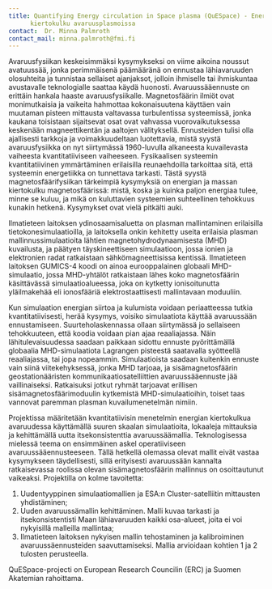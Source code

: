 ```yaml
---
title: Quantifying Energy circulation in Space plasma (QuESpace) - Energian
      kiertokulku avaruusplasmoissa
contact:  Dr. Minna Palmroth
contact_mail: minna.palmroth@fmi.fi
---
```


Avaruusfysiikan keskeisimmäksi kysymykseksi on viime aikoina noussut
avatuussää, jonka perimmäisenä päämääränä on ennustaa lähiavaruuden
olosuhteita ja tunnistaa sellaiset ajanjaksot, jolloin ihmiselle tai
ihmiskuntaa avustavalle teknologialle saattaa käydä huonosti.
Avaruussääennuste on erittäin hankala haaste avaruusfysiikalle.
Magnetosfäärin ilmiöt ovat monimutkaisia ja vaikeita hahmottaa
kokonaisuutena käyttäen vain muutaman pisteen mittausta valtavassa
turbulentissa systeemissä, jonka kaukana toisistaan sijaitsevat osat
ovat vahvassa vuorovaikutuksessa keskenään magneettikentän ja aaltojen
välityksellä. Ennusteiden tulisi olla ajallisesti tarkkoja ja
voimakkuudeltaan luotettavia, mistä syystä avaruusfysiikka on nyt
siirtymässä 1960-luvulla alkaneesta kuvailevasta vaiheesta
kvantitatiiviseen vaiheeseen. Fysikaalisen systeemin kvantitatiivinen
ymmärtäminen erilaisilla reunaehdoilla tarkoittaa sitä, että systeemin
energetiikka on tunnettava tarkasti. Tästä syystä magnetosfäärifysiikan
tärkeimpiä kysymyksiä on energian ja massan kiertokulku
magnetosfäärissä: mistä, koska ja kuinka paljon energiaa tulee, minne se
kuluu, ja mikä on kuluttavien systeemien suhteellinen tehokkuus kunakin
hetkenä. Kysymykset ovat vielä pitkälti auki.

 Ilmatieteen laitoksen ydinosaamisaluetta on plasman mallintaminen
erilaisilla tietokonesimulaatioilla, ja laitoksella onkin kehitetty
useita erilaisia plasman mallinnussimulaatioita lähtien
magnetohydrodynaamisesta (MHD) kuvailusta, ja päätyen täyskineettiseen
simulaatioon, jossa ionien ja elektronien radat ratkaistaan
sähkömagneettisissa kentissä. Ilmatieteen laitoksen GUMICS-4 koodi on
ainoa eurooppalainen globaali MHD-simulaatio, jossa MHD-yhtälöt
ratkaistaan lähes koko magnetosfäärin käsittävässä simulaatioalueessa,
joka on kytketty ionisoitunutta yläilmakehää eli ionosfääriä
elektrostaattisesti mallintavaan moduuliin.

 Kun simulaation energian siirtoa ja kulumista voidaan periaatteessa
tutkia kvantitatiivisesti, herää kysymys, voisiko simulaatiota käyttää
avaruussään ennustamiseen. Suurteholaskennassa ollaan siirtymässä jo
sellaiseen tehokkuuteen, että koodia voidaan pian ajaa reaaliajassa.
Näin lähitulevaisuudessa saadaan paikkaan sidottu ennuste pyörittämällä
globaalia MHD-simulaatiota Lagrangen pisteestä saatavalla syötteellä
reaaliajassa, tai jopa nopeammin. Simulaatioista saadaan kuitenkin
ennuste vain siinä viitekehyksessä, jonka MHD tarjoaa, ja
sisämagnetosfäärin geostationääristen kommunikaatiosatelliittien
avaruussääennuste jää vaillinaiseksi. Ratkaisuksi jotkut ryhmät
tarjoavat erillisen sisämagnetosfäärimoduulin kytkemistä
MHD-simulaatioihin, toiset taas vannovat paremman plasman
kuvailumenetelmän nimiin.

 Projektissa määritetään kvantitatiivisin menetelmin energian
kiertokulkua avaruudessa käyttämällä suuren skaalan simulaatioita,
lokaaleja mittauksia ja kehittämällä uutta itsekonsistenttia
avaruussäämallia. Teknologisessa mielessä teema on ensimmäinen askel
operatiiviseen avaruussääennusteeseen. Tällä hetkellä olemassa olevat
mallit eivät vastaa kysymykseen täydellisesti, sillä erityisesti
avaruussään kannalta ratkaisevassa roolissa olevan sisämagnetosfäärin
mallinnus on osoittautunut vaikeaksi. Projektilla on kolme tavoitetta:


1.  Uudentyyppinen simulaatiomallien ja ESA:n Cluster-satelliitin
    mittausten yhdistäminen;
2.  Uuden avaruussämallin kehittäminen. Malli kuvaa tarkasti ja
    itsekonsistentisti Maan lähiavaruuden kaikki osa-alueet, joita ei
    voi nykyisillä malleilla mallintaa;
3.  Ilmatieteen laitoksen nykyisen mallin tehostaminen ja kalibroiminen
    avaruussäennusteiden saavuttamiseksi. Mallia arvioidaan kohtien 1 ja
    2 tulosten perusteella.
    

QuESpace-projecti on European Research Councilin (ERC) ja Suomen
Akatemian rahoittama.
